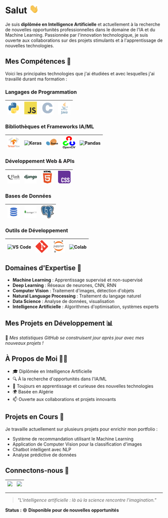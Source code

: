 # Salut <img src="https://raw.githubusercontent.com/ABSphreak/ABSphreak/master/gifs/Hi.gif" width="30px">

Je suis **diplômée en Intelligence Artificielle** et actuellement à la recherche de nouvelles opportunités professionnelles dans le domaine de l'IA et du Machine Learning. Passionnée par l'innovation technologique, je suis ouverte aux collaborations sur des projets stimulants et à l'apprentissage de nouvelles technologies.

## Mes Compétences 💪

Voici les principales technologies que j'ai étudiées et avec lesquelles j'ai travaillé durant ma formation :

### **Langages de Programmation**

<img title="Python" alt="Python" width="40px" src="https://raw.githubusercontent.com/github/explore/master/topics/python/python.png" />|<img alt="JS" title="JavaScript" width="40px" src="https://raw.githubusercontent.com/github/explore/master/topics/javascript/javascript.png">|<img title="C" alt="C" width="40px" src="https://raw.githubusercontent.com/github/explore/master/topics/c/c.png">|<img title="Java" alt="Java" width="40px" src="https://raw.githubusercontent.com/github/explore/master/topics/java/java.png">
|--|--|--|--|

### **Bibliothèques et Frameworks IA/ML**

<img title="TensorFlow" alt="TensorFlow" width="40px" src="https://raw.githubusercontent.com/github/explore/master/topics/tensorflow/tensorflow.png">|<img title="Keras" alt="Keras" width="40px" src="https://upload.wikimedia.org/wikipedia/commons/thumb/a/ae/Keras_logo.svg/240px-Keras_logo.svg.png">|<img title="Scikit-Learn" alt="Scikit Learn" width="40px" src="https://raw.githubusercontent.com/github/explore/master/topics/scikit-learn/scikit-learn.png">|<img title="OpenCV" alt="OpenCV" width="40px" src="https://raw.githubusercontent.com/github/explore/master/topics/opencv/opencv.png">|<img title="Pandas" alt="Pandas" width="40px" src="https://pandas.pydata.org/static/img/pandas_white.svg">
|--|--|--|--|--|

### **Développement Web & APIs**

<img title="Flask" alt="Flask" width="40px" src="https://raw.githubusercontent.com/github/explore/master/topics/flask/flask.png">|<img title="Django" alt="Django" width="40px" src="https://raw.githubusercontent.com/github/explore/master/topics/django/django.png">|<img title="HTML5" alt="HTML5" width="40px" src="https://raw.githubusercontent.com/github/explore/master/topics/html/html.png">|<img title="CSS3" alt="CSS3" width="40px" src="https://raw.githubusercontent.com/github/explore/master/topics/css/css.png">
|--|--|--|--|

### **Bases de Données**

<img title="SQL" alt="SQL" width="40px" src="https://raw.githubusercontent.com/github/explore/master/topics/sql/sql.png">|<img title="MongoDB" alt="MongoDB" width="40px" src="https://raw.githubusercontent.com/github/explore/master/topics/mongodb/mongodb.png">|<img title="PostgreSQL" alt="PostgreSQL" width="40px" src="https://raw.githubusercontent.com/github/explore/master/topics/postgresql/postgresql.png">
|--|--|--|

### **Outils de Développement**

<img title="VS Code" alt="VS Code" width="40px" src="https://img.icons8.com/fluent/48/000000/visual-studio-code-2019.png">|<img title="git" alt="git" width="40px" src="https://raw.githubusercontent.com/github/explore/master/topics/git/git.png">|<img title="Jupyter Notebook" alt="Jupyter" width="40px" src="https://raw.githubusercontent.com/github/explore/master/topics/jupyter-notebook/jupyter-notebook.png">|<img title="Google Colab" alt="Colab" width="40px" src="https://colab.research.google.com/img/colab_favicon_256px.png">
|--|--|--|--|

## Domaines d'Expertise 🧠

- **Machine Learning** : Apprentissage supervisé et non-supervisé
- **Deep Learning** : Réseaux de neurones, CNN, RNN
- **Computer Vision** : Traitement d'images, détection d'objets
- **Natural Language Processing** : Traitement du langage naturel
- **Data Science** : Analyse de données, visualisation
- **Intelligence Artificielle** : Algorithmes d'optimisation, systèmes experts

## Mes Projets en Développement 📊

🚧 *Mes statistiques GitHub se construisent jour après jour avec mes nouveaux projets !*

<!-- Statistiques à venir une fois les projets publiés
<img src="https://github-readme-stats.vercel.app/api?username=votreusername&show_icons=true&theme=radical&include_all_commits=true">|<img src="https://github-readme-stats.vercel.app/api/top-langs/?username=votreusername&layout=compact&theme=radical">
|--|--|
-->

## À Propos de Moi 👩‍💻

- 🎓 Diplômée en Intelligence Artificielle
- 🔍 À la recherche d'opportunités dans l'IA/ML
- 🌱 Toujours en apprentissage et curieuse des nouvelles technologies
- 🌍 Basée en Algérie
- 📫 Ouverte aux collaborations et projets innovants

## Projets en Cours 🚀

Je travaille actuellement sur plusieurs projets pour enrichir mon portfolio :

- Système de recommandation utilisant le Machine Learning
- Application de Computer Vision pour la classification d'images
- Chatbot intelligent avec NLP
- Analyse prédictive de données

## Connectons-nous 🤝

<a href="https://www.linkedin.com/in/votreprofil/"><img src="https://cdn2.iconfinder.com/data/icons/social-media-2285/512/1_Linkedin_unofficial_colored_svg-128.png" width="40"></a>|<a href="mailto:votre.email@example.com"><img src="https://img.icons8.com/fluent/48/000000/gmail.png" width="40"></a>
|--|--|

---

> *"L'intelligence artificielle : là où la science rencontre l'imagination."*

**Status :** 🟢 **Disponible pour de nouvelles opportunités**
